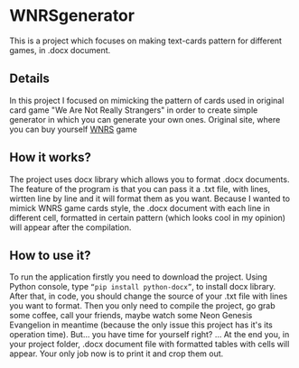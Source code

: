 # WNRSgenerator

This is a project which focuses on making text-cards pattern for different games, in .docx document.

## Details

In this project I focused on mimicking the pattern of cards used in original card game "We Are Not Really Strangers" in order to create simple generator in which you can generate your own ones.
Original site, where you can buy yourself [WNRS](https://www.werenotreallystrangers.com/) game

## How it works?

The project uses docx library which allows you to format .docx documents. The feature of the program is that you can pass it a .txt file, with lines, wirtten line by line and it will format them as you want.
Because I wanted to mimick WNRS game cards style, the .docx document with each line in different cell, formatted in certain pattern (which looks cool in my opinion) will appear after the compilation. 

## How to use it?

To run the application firstly you need to download the project. Using Python console, type `“pip install python-docx”`, to install docx library.
After that, in code, you should change the source of your .txt file with lines you want to format.
Then you only need to compile the project, go grab some coffee, call your friends, maybe watch some Neon Genesis Evangelion in meantime (because the only issue this project has it's its operation time).
But... you have time for yourself right? ... At the end you, in your project folder, .docx document file with formatted tables with cells will appear. Your only job now is to print it and crop them out.
